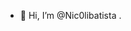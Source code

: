- 👋 Hi, I’m @Nic0libatista
.

<!---
Nic0libatista/Nic0libatista is a ✨ special ✨ repository because its `README.md` (this file) appears on your GitHub profile.
You can click the Preview link to take a look at your changes.
--->
